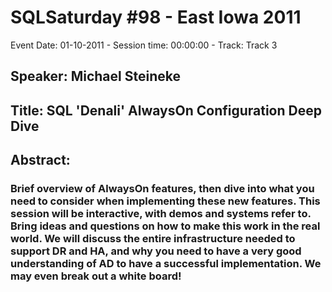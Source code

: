 # SQLSaturday #98 - East Iowa 2011
Event Date: 01-10-2011 - Session time: 00:00:00 - Track: Track 3
## Speaker: Michael Steineke
## Title: SQL 'Denali' AlwaysOn Configuration Deep Dive 
## Abstract:
### Brief overview of AlwaysOn features, then dive into what you need to consider when implementing these new features.  This session will be interactive, with demos and systems refer to.  Bring ideas and questions on how to make this work in the real world.  We will discuss the entire infrastructure needed to support DR and HA, and why you need to have a very good understanding of AD to have a successful implementation.  We may even break out a white board!
